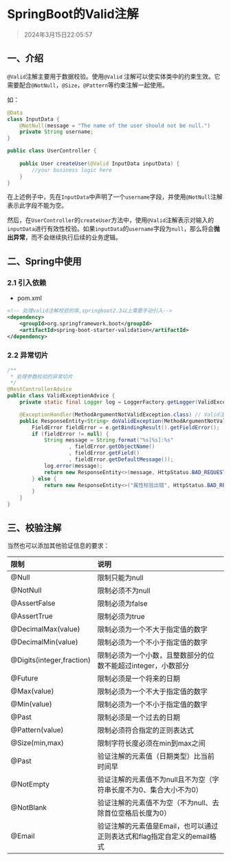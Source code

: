 # SpringBoot的Valid注解

> 2024年3月15日22:05:57

## 一、介绍

`@Valid`注解主要用于数据校验。使用`@Valid` 注解可以使实体类中的约束生效。它需要配合`@NotNull`，`@Size`，`@Pattern`等约束注解一起使用。

如：

```java
@Data
class InputData {
    @NotNull(message = "The name of the user should not be null.")
    private String username;
}

public class UserController {
 
    public User createUser(@Valid InputData inputData) {
        //your business logic here
    }
}
```

在上述例子中，先在`InputData`中声明了一个`username`字段，并使用`@NotNull`注解表示此字段不能为空。

然后，在`UserController`的`createUser`方法中，使用`@Valid`注解表示对输入的`inputData`进行有效性校验。如果`inputData`的`username`字段为`null`，那么将会**抛出异常**，而不会继续执行后续的业务逻辑。

## 二、Spring中使用

### 2.1 引入依赖

* pom.xml

```xml
<!-- 处理valid注解校验的库,springboot2.3以上需要手动引入-->
<dependency>
    <groupId>org.springframework.boot</groupId>
    <artifactId>spring-boot-starter-validation</artifactId>
</dependency>
```

### 2.2 异常切片

```java
/**
 * 处理参数校验的异常切片
 */
@RestControllerAdvice
public class ValidExceptionAdvice {
    private static final Logger log = LoggerFactory.getLogger(ValidExceptionAdvice.class);

    @ExceptionHandler(MethodArgumentNotValidException.class) // Valid注解数值校验异常
    public ResponseEntity<String> doValidException(MethodArgumentNotValidException e) {
        FieldError fieldError = e.getBindingResult().getFieldError();
        if (fieldError != null) {
            String message = String.format("%s[%s]:%s"
                    , fieldError.getObjectName()
                    , fieldError.getField()
                    , fieldError.getDefaultMessage());
            log.error(message);
            return new ResponseEntity<>(message, HttpStatus.BAD_REQUEST);
        } else {
            return new ResponseEntity<>("属性校验出错", HttpStatus.BAD_REQUEST);
        }
    }
}
```

## 三、校验注解

当然也可以添加其他验证信息的要求：

|限制|	说明|
|:---|:---|
|@Null | 限制只能为null|
|@NotNull|	限制必须不为null|
|@AssertFalse | 限制必须为false|
|@AssertTrue |	限制必须为true|
|@DecimalMax(value)|	限制必须为一个不大于指定值的数字|
|@DecimalMin(value) | 限制必须为一个不小于指定值的数字|
|@Digits(integer,fraction)|限制必须为一个小数，且整数部分的位数不能超过integer，小数部分|
|@Future|限制必须是一个将来的日期|
|@Max(value)|限制必须为一个不大于指定值的数字|
|@Min(value)|限制必须为一个不小于指定值的数字|
|@Past|限制必须是一个过去的日期|
|@Pattern(value)|限制必须符合指定的正则表达式|
|@Size(min,max)|限制字符长度必须在min到max之间|
|@Past|验证注解的元素值（日期类型）比当前时间早|
|@NotEmpty|验证注解的元素值不为null且不为空（字符串长度不为0、集合大小不为0）|
|@NotBlank|验证注解的元素值不为空（不为null、去除首位空格后长度为0）|
|@Email | 验证注解的元素值是Email，也可以通过正则表达式和flag指定自定义的email格式|